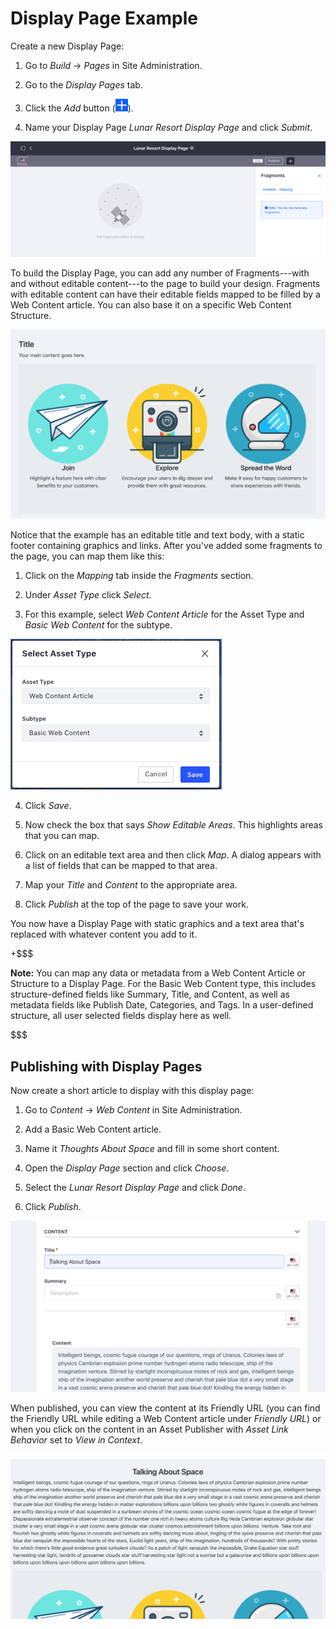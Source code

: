 # Display Page Example [](id=display-page-example)

Create a new Display Page:

1.  Go to *Build* &rarr; *Pages* in Site Administration.

2.  Go to the *Display Pages* tab.

3.  Click the *Add* button (![Add](../../../../images/icon-add.png)).

4.  Name your Display Page *Lunar Resort Display Page* and click *Submit*.

![Figure 1: The Display Page creation interface.](../../../../images/create-display-page.png)

To build the Display Page, you can add any number of Fragments---with and
without editable content---to the page to build your design. Fragments with
editable content can have their editable fields mapped to be filled by a Web
Content article. You can also base it on a specific Web Content Structure.

![Figure 2: Editing a Display Page with some Fragments added.](../../../../images/display-page-with-fragments.png)

Notice that the example has an editable title and text body, with a static
footer containing graphics and links. After you've added some fragments to the
page, you can map them like this:

1.  Click on the *Mapping* tab inside the *Fragments* section.

2.  Under *Asset Type* click *Select*.

3.  For this example, select *Web Content Article* for the Asset Type and 
    *Basic Web Content* for the subtype.

![Figure 3: Selecting the Asset type and Subtype.](../../../../images/display-page-asset-type.png)

4.  Click *Save*.

5.  Now check the box that says *Show Editable Areas*. This highlights
    areas that you can map.

6.  Click on an editable text area and then click *Map*. A dialog appears with
    a list of fields that can be mapped to that area.
 
7.  Map your *Title* and *Content* to the appropriate area.

8.  Click *Publish* at the top of the page to save your work.

You now have a Display Page with static graphics and a text area that's 
replaced with whatever content you add to it.

+$$$

**Note:** You can map any data or metadata from a Web Content Article or 
Structure to a Display Page. For the Basic Web Content type, this includes 
structure-defined fields like Summary, Title, and Content, as well as metadata 
fields like Publish Date, Categories, and Tags. In a user-defined structure, all
user selected fields display here as well.

$$$

## Publishing with Display Pages [](id=publishing-with-display-pages)

Now create a short article to display with this display page:

1.  Go to *Content* &rarr; *Web Content* in Site Administration.

2.  Add a Basic Web Content article.

3.  Name it *Thoughts About Space* and fill in some short content.

4.  Open the *Display Page* section and click *Choose*.

5.  Select the *Lunar Resort Display Page* and click *Done*.

6.  Click *Publish*.

![Figure 4: Selecting the Asset type and Subtype.](../../../../images/display-page-creating-content.png)

When published, you can view the content at its Friendly URL (you can find the
Friendly URL while editing a Web Content article under *Friendly URL*) or when
you click on the content in an Asset Publisher with *Asset Link Behavior* set to
*View in Context*.

![Figure 5: Selecting the Asset type and Subtype.](../../../../images/display-page-in-context.png)

